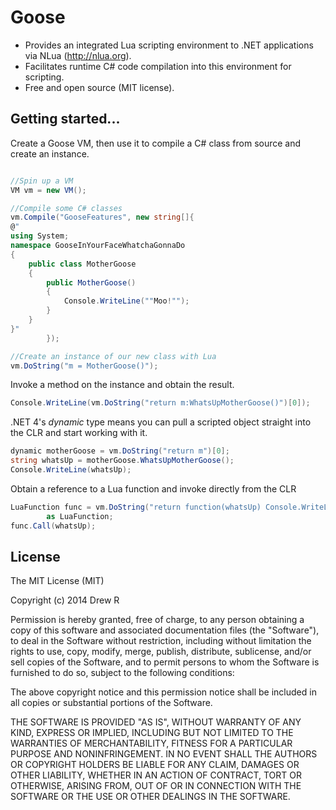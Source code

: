 Goose
=====
- Provides an integrated Lua scripting environment to .NET applications via NLua (http://nlua.org). 
- Facilitates runtime C# code compilation into this environment for scripting. 
- Free and open source (MIT license).


Getting started...
---
Create a Goose VM, then use it to compile a C# class from source and create an instance.
```csharp

//Spin up a VM
VM vm = new VM();

//Compile some C# classes
vm.Compile("GooseFeatures", new string[]{
@"
using System;
namespace GooseInYourFaceWhatchaGonnaDo 
{
    public class MotherGoose 
    { 
        public MotherGoose()
        {
            Console.WriteLine(""Moo!"");
        }
    }    
}" 
        });

//Create an instance of our new class with Lua
vm.DoString("m = MotherGoose()");
```

Invoke a method on the instance and obtain the result.

```csharp
Console.WriteLine(vm.DoString("return m:WhatsUpMotherGoose()")[0]);
```

.NET 4's _dynamic_ type means you can pull a scripted object straight into the CLR and start working with it.

```csharp
dynamic motherGoose = vm.DoString("return m")[0];
string whatsUp = motherGoose.WhatsUpMotherGoose();
Console.WriteLine(whatsUp);
```

Obtain a reference to a Lua function and invoke directly from the CLR

```csharp
LuaFunction func = vm.DoString("return function(whatsUp) Console.WriteLine(whatsUp) end")[0] 
        as LuaFunction;                
func.Call(whatsUp);
```

License
---

The MIT License (MIT)

Copyright (c) 2014 Drew R

Permission is hereby granted, free of charge, to any person obtaining a copy
of this software and associated documentation files (the "Software"), to deal
in the Software without restriction, including without limitation the rights
to use, copy, modify, merge, publish, distribute, sublicense, and/or sell
copies of the Software, and to permit persons to whom the Software is
furnished to do so, subject to the following conditions:

The above copyright notice and this permission notice shall be included in all
copies or substantial portions of the Software.

THE SOFTWARE IS PROVIDED "AS IS", WITHOUT WARRANTY OF ANY KIND, EXPRESS OR
IMPLIED, INCLUDING BUT NOT LIMITED TO THE WARRANTIES OF MERCHANTABILITY,
FITNESS FOR A PARTICULAR PURPOSE AND NONINFRINGEMENT. IN NO EVENT SHALL THE
AUTHORS OR COPYRIGHT HOLDERS BE LIABLE FOR ANY CLAIM, DAMAGES OR OTHER
LIABILITY, WHETHER IN AN ACTION OF CONTRACT, TORT OR OTHERWISE, ARISING FROM,
OUT OF OR IN CONNECTION WITH THE SOFTWARE OR THE USE OR OTHER DEALINGS IN THE
SOFTWARE.
